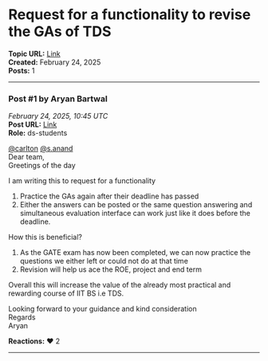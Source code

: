 # Request for a functionality to revise the GAs of TDS
**Topic URL:** [Link](https://discourse.onlinedegree.iitm.ac.in/t/request-for-a-functionality-to-revise-the-gas-of-tds/168310)  
**Created:** February 24, 2025  
**Posts:** 1  

---

### Post #1 by **Aryan Bartwal**
*February 24, 2025, 10:45 UTC*  
**Post URL:** [Link](https://discourse.onlinedegree.iitm.ac.in/t/request-for-a-functionality-to-revise-the-gas-of-tds/168310/1)  
**Role:**  ds-students

[@carlton](https://discourse.onlinedegree.iitm.ac.in/u/carlton) [@s.anand](https://discourse.onlinedegree.iitm.ac.in/u/s.anand)  
Dear team,  
Greetings of the day

I am writing this to request for a functionality

1. Practice the GAs again after their deadline has passed
2. Either the answers can be posted or the same question answering and simultaneous evaluation interface can work just like it does before the deadline.

How this is beneficial?

1. As the GATE exam has now been completed, we can now practice the questions we either left or could not do at that time
2. Revision will help us ace the ROE, project and end term

Overall this will increase the value of the already most practical and rewarding course of IIT BS i.e TDS.

Looking forward to your guidance and kind consideration  
Regards  
Aryan

**Reactions:** ❤️ 2

---
